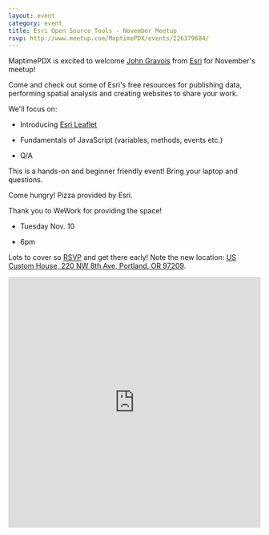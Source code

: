 ```yaml
---
layout: event
category: event
title: Esri Open Source Tools - November Meetup
rsvp: http://www.meetup.com/MaptimePDX/events/226379684/
---
```


MaptimePDX is excited to welcome [John Gravois](https://twitter.com/geogangster) from [Esri](https://developers.arcgis.com/) for November's meetup!

Come and check out some of Esri's free resources for publishing data, performing spatial analysis and creating websites to share your work.

We'll focus on:

- Introducing [Esri Leaflet](http://esri.github.io/esri-leaflet/)

- Fundamentals of JavaScript (variables, methods, events etc.)

- Q/A

This is a hands-on and beginner friendly event! Bring your laptop and questions.

Come hungry! Pizza provided by Esri.

Thank you to WeWork for providing the space!

- Tuesday Nov. 10

- 6pm

Lots to cover so [RSVP](http://www.meetup.com/MaptimePDX/events/226379684/) and get there early! Note the new location:
[US Custom House, 220 NW 8th Ave, Portland, OR 97209](https://a.tiles.mapbox.com/v4/manny.o1m3pg2k/page.html?access_token=pk.eyJ1IjoibWFubnkiLCJhIjoiMzBCNHFQUSJ9.VQQ9ZSW7viFT1yLhLiWLSA#17/45.52477/-122.67821).

<iframe width='100%' height='500px' frameBorder='0' src='https://a.tiles.mapbox.com/v4/manny.o1m3pg2k/attribution,zoompan,zoomwheel,geocoder,share.html?access_token=pk.eyJ1IjoibWFubnkiLCJhIjoiMzBCNHFQUSJ9.VQQ9ZSW7viFT1yLhLiWLSA'></iframe>
